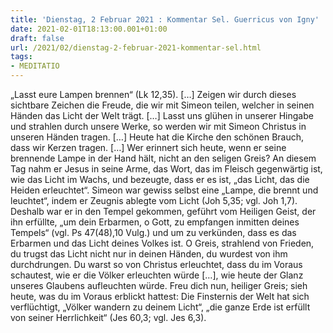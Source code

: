 ```yaml
---
title: 'Dienstag, 2 Februar 2021 : Kommentar Sel. Guerricus von Igny'
date: 2021-02-01T18:13:00.001+01:00
draft: false
url: /2021/02/dienstag-2-februar-2021-kommentar-sel.html
tags: 
- MEDITATIO
---
```


„Lasst eure Lampen brennen“ (Lk 12,35). \[…\] Zeigen wir durch dieses sichtbare Zeichen die Freude, die wir mit Simeon teilen, welcher in seinen Händen das Licht der Welt trägt. \[…\] Lasst uns glühen in unserer Hingabe und strahlen durch unsere Werke, so werden wir mit Simeon Christus in unseren Händen tragen. \[…\] Heute hat die Kirche den schönen Brauch, dass wir Kerzen tragen. \[…\] Wer erinnert sich heute, wenn er seine brennende Lampe in der Hand hält, nicht an den seligen Greis? An diesem Tag nahm er Jesus in seine Arme, das Wort, das im Fleisch gegenwärtig ist, wie das Licht im Wachs, und bezeugte, dass er es ist, „das Licht, das die Heiden erleuchtet“. Simeon war gewiss selbst eine „Lampe, die brennt und leuchtet“, indem er Zeugnis ablegte vom Licht (Joh 5,35; vgl. Joh 1,7). Deshalb war er in den Tempel gekommen, geführt vom Heiligen Geist, der ihn erfüllte, „um dein Erbarmen, o Gott, zu empfangen inmitten deines Tempels“ (vgl. Ps 47(48),10 Vulg.) und um zu verkünden, dass es das Erbarmen und das Licht deines Volkes ist. O Greis, strahlend von Frieden, du trugst das Licht nicht nur in deinen Händen, du wurdest von ihm durchdrungen. Du warst so von Christus erleuchtet, dass du im Voraus schautest, wie er die Völker erleuchten würde \[…\], wie heute der Glanz unseres Glaubens aufleuchten würde. Freu dich nun, heiliger Greis; sieh heute, was du im Voraus erblickt hattest: Die Finsternis der Welt hat sich verflüchtigt, „Völker wandern zu deinem Licht“, „die ganze Erde ist erfüllt von seiner Herrlichkeit“ (Jes 60,3; vgl. Jes 6,3).